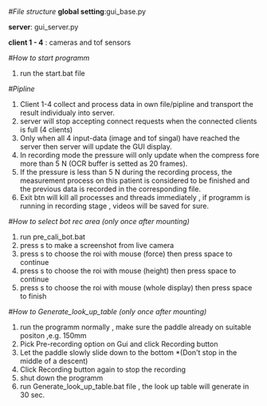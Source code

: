 _#File structure_
**global setting**:gui_base.py

**server**: gui_server.py

**client 1 - 4** : cameras and tof sensors 



_#How to start programm_

1. run the start.bat file


_#Pipline_

1. Client 1-4 collect and process data in own file/pipline and transport the result individualy into server.
2. server will stop accepting connect requests when the connected clients is full (4 clients)
3. Only when all 4 input-data (image and tof singal) have reached the server then server will update the GUI display.
4. In recording mode the pressure will only update when the compress fore more than 5 N (OCR buffer is setted as 20 frames).
5. If the pressure is less than 5 N during the recording process, the measurement process on this patient is considered to be finished and the previous data is recorded in the corresponding file.
6. Exit btn will kill all processes and threads immediately , if programm is running in recording stage , videos will be saved for sure.

_#How to select bot rec area (only once after mounting)_

1. run pre_cali_bot.bat
2. press s to make a screenshot from live camera
3. press s to choose the roi with mouse (force) then press space to continue
4. press s to choose the roi with mouse (height) then press space to continue
5. press s to choose the roi with mouse (whole display) then press space to finish


_#How to Generate_look_up_table (only once after mounting)_

1. run the programm normally , make sure the paddle already on suitable positon ,e.g. 150mm
2. Pick Pre-recording option on Gui and click Recording button
3. Let the paddle slowly slide down to the bottom *(Don't stop in the middle of a descent)
4. Click Recording button again to stop the recording
5. shut down the programm
6. run Generate_look_up_table.bat file , the look up table will generate in 30 sec.

